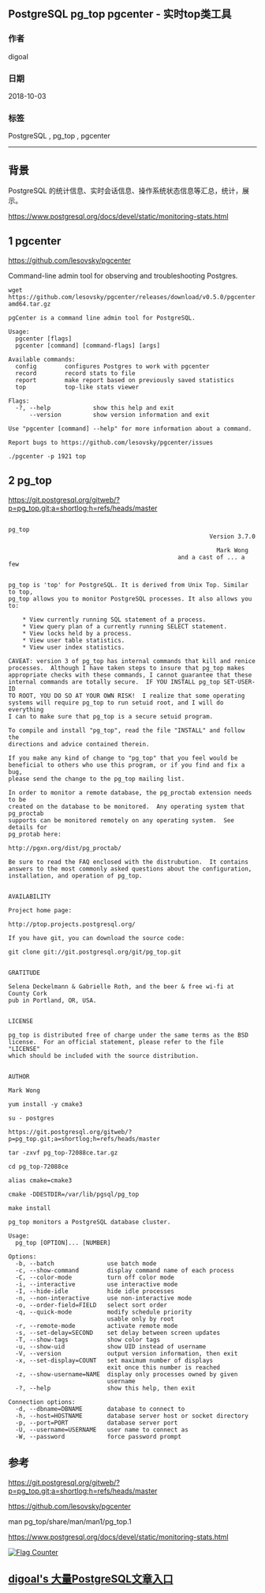 ## PostgreSQL pg_top pgcenter - 实时top类工具   
                                                                 
### 作者                                                                 
digoal                                                                 
                                                                 
### 日期                                                                 
2018-10-03                                                               
                                                                 
### 标签                                                                 
PostgreSQL , pg_top , pgcenter    
                                                                 
----                                                                 
                                                                 
## 背景      
PostgreSQL 的统计信息、实时会话信息、操作系统状态信息等汇总，统计，展示。  
  
https://www.postgresql.org/docs/devel/static/monitoring-stats.html   
  
  
  
## 1 pgcenter  
https://github.com/lesovsky/pgcenter  
  
Command-line admin tool for observing and troubleshooting Postgres.  
  
```  
wget https://github.com/lesovsky/pgcenter/releases/download/v0.5.0/pgcenter.linux-amd64.tar.gz  
```  
  
```  
pgCenter is a command line admin tool for PostgreSQL.  
  
Usage:  
  pgcenter [flags]  
  pgcenter [command] [command-flags] [args]  
  
Available commands:  
  config        configures Postgres to work with pgcenter  
  record        record stats to file  
  report        make report based on previously saved statistics  
  top           top-like stats viewer  
  
Flags:  
  -?, --help            show this help and exit  
      --version         show version information and exit  
  
Use "pgcenter [command] --help" for more information about a command.  
  
Report bugs to https://github.com/lesovsky/pgcenter/issues  
```  
  
```  
./pgcenter -p 1921 top  
```  
  
## 2 pg_top  
https://git.postgresql.org/gitweb/?p=pg_top.git;a=shortlog;h=refs/heads/master  
  
```  
                                                                  pg_top  
                                                         Version 3.7.0  
  
                                                           Mark Wong  
                                                and a cast of ... a few  
  
  
pg_top is 'top' for PostgreSQL. It is derived from Unix Top. Similar to top,  
pg_top allows you to monitor PostgreSQL processes. It also allows you to:  
  
    * View currently running SQL statement of a process.  
    * View query plan of a currently running SELECT statement.  
    * View locks held by a process.  
    * View user table statistics.  
    * View user index statistics.  
  
CAVEAT: version 3 of pg_top has internal commands that kill and renice  
processes.  Although I have taken steps to insure that pg_top makes  
appropriate checks with these commands, I cannot guarantee that these  
internal commands are totally secure.  IF YOU INSTALL pg_top SET-USER-ID  
TO ROOT, YOU DO SO AT YOUR OWN RISK!  I realize that some operating  
systems will require pg_top to run setuid root, and I will do everything  
I can to make sure that pg_top is a secure setuid program.  
  
To compile and install "pg_top", read the file "INSTALL" and follow the  
directions and advice contained therein.  
  
If you make any kind of change to "pg_top" that you feel would be  
beneficial to others who use this program, or if you find and fix a bug,  
please send the change to the pg_top mailing list.  
  
In order to monitor a remote database, the pg_proctab extension needs to be  
created on the database to be monitored.  Any operating system that pg_proctab  
supports can be monitored remotely on any operating system.  See details for  
pg_protab here:  
  
http://pgxn.org/dist/pg_proctab/  
  
Be sure to read the FAQ enclosed with the distrubution.  It contains  
answers to the most commonly asked questions about the configuration,  
installation, and operation of pg_top.  
  
  
AVAILABILITY  
  
Project home page:  
  
http://ptop.projects.postgresql.org/  
  
If you have git, you can download the source code:  
  
git clone git://git.postgresql.org/git/pg_top.git  
  
  
GRATITUDE  
  
Selena Deckelmann & Gabrielle Roth, and the beer & free wi-fi at County Cork  
pub in Portland, OR, USA.  
  
  
LICENSE  
  
pg_top is distributed free of charge under the same terms as the BSD  
license.  For an official statement, please refer to the file "LICENSE"  
which should be included with the source distribution.  
  
  
AUTHOR  
  
Mark Wong  
```  
  
  
```  
yum install -y cmake3  
  
su - postgres  
  
https://git.postgresql.org/gitweb/?p=pg_top.git;a=shortlog;h=refs/heads/master  
  
tar -zxvf pg_top-72088ce.tar.gz  
  
cd pg_top-72088ce  
  
alias cmake=cmake3  
  
cmake -DDESTDIR=/var/lib/pgsql/pg_top  
  
make install  
```  
  
  
```  
pg_top monitors a PostgreSQL database cluster.  
  
Usage:  
  pg_top [OPTION]... [NUMBER]  
  
Options:  
  -b, --batch               use batch mode  
  -c, --show-command        display command name of each process  
  -C, --color-mode          turn off color mode  
  -i, --interactive         use interactive mode  
  -I, --hide-idle           hide idle processes  
  -n, --non-interactive     use non-interactive mode  
  -o, --order-field=FIELD   select sort order  
  -q, --quick-mode          modify schedule priority  
                            usable only by root  
  -r, --remote-mode         activate remote mode  
  -s, --set-delay=SECOND    set delay between screen updates  
  -T, --show-tags           show color tags  
  -u, --show-uid            show UID instead of username  
  -V, --version             output version information, then exit  
  -x, --set-display=COUNT   set maximum number of displays  
                            exit once this number is reached  
  -z, --show-username=NAME  display only processes owned by given  
                            username  
  -?, --help                show this help, then exit  
  
Connection options:  
  -d, --dbname=DBNAME       database to connect to  
  -h, --host=HOSTNAME       database server host or socket directory  
  -p, --port=PORT           database server port  
  -U, --username=USERNAME   user name to connect as  
  -W, --password            force password prompt  
```  
  
  
  
## 参考  
https://git.postgresql.org/gitweb/?p=pg_top.git;a=shortlog;h=refs/heads/master  
  
https://github.com/lesovsky/pgcenter  
  
man pg_top/share/man/man1/pg_top.1   
    
https://www.postgresql.org/docs/devel/static/monitoring-stats.html  
  
  
<a rel="nofollow" href="http://info.flagcounter.com/h9V1"  ><img src="http://s03.flagcounter.com/count/h9V1/bg_FFFFFF/txt_000000/border_CCCCCC/columns_2/maxflags_12/viewers_0/labels_0/pageviews_0/flags_0/"  alt="Flag Counter"  border="0"  ></a>  
  
  
## [digoal's 大量PostgreSQL文章入口](https://github.com/digoal/blog/blob/master/README.md "22709685feb7cab07d30f30387f0a9ae")
  
